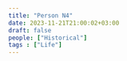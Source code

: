 ```yaml
---
title: "Person N4"
date: 2023-11-21T21:00:02+03:00
draft: false
people: ["Historical"]
tags : ["Life"]
---
```


